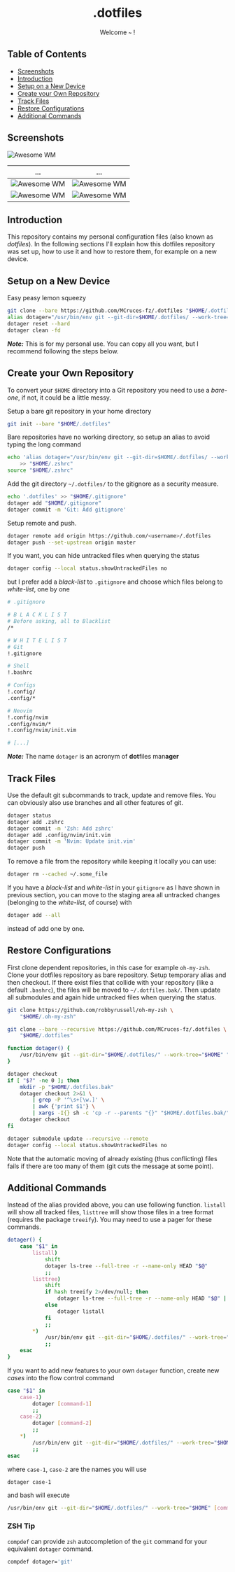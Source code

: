 <div align="center">
    <h1>.dotfiles</h1>
    <p>Welcome <b><code>~</code></b> !</p>
    <p>
    <!-- <img src="https://....svg" /> -->
    <!-- <img src="https://....svg" /> -->
    <!-- <br><br> -->
    <!-- <img src="pictures/dotfiles.png"> -->
    </p>
</div>

## Table of Contents

+ [Screenshots](#screenshots)
+ [Introduction](#introduction)
+ [Setup on a New Device](#setup-on-a-new-device)
+ [Create your Own Repository](#create-your-own-repository)
+ [Track Files](#track-files)
+ [Restore Configurations](#restore-configurations)
+ [Additional Commands](#additional-commands)

## Screenshots

![Awesome WM](Pictures/screenshot_2.png)

  ...                                    |  ...
:---------------------------------------:|:---------------------------------------:
![Awesome WM](Pictures/screenshot_3.png) | ![Awesome WM](Pictures/screenshot_4.png)
![Awesome WM](Pictures/screenshot_1.png) | ![Awesome WM](Pictures/screenshot_5.png)

## Introduction

This repository contains my personal configuration files (also known as
*dotfiles*). In the following sections I'll explain how this dotfiles 
repository was set up, how to use it and how to restore them, for example 
on a new device.

## Setup on a New Device

Easy peasy lemon squeezy
```bash
git clone --bare https://github.com/MCruces-fz/.dotfiles "$HOME/.dotfiles"
alias dotager="/usr/bin/env git --git-dir=$HOME/.dotfiles/ --work-tree=$HOME"
dotager reset --hard
dotager clean -fd
```

***Note:*** This is for my personal use. You can copy all you want, but I recommend
following the steps below.

## Create your Own Repository

To convert your `$HOME` directory into a Git repository you need to use a *bare-one*, 
if not, it could be a little messy.

Setup a bare git repository in your home directory
```bash
git init --bare "$HOME/.dotfiles"
```
Bare repositories have no working directory, so setup an alias to avoid 
typing the long command
```bash
echo 'alias dotager="/usr/bin/env git --git-dir=$HOME/.dotfiles/ --work-tree=$HOME"' \
    >> "$HOME/.zshrc"
source "$HOME/.zshrc"
```
Add the git directory `~/.dotfiles/` to the gitignore as a security measure.
```bash
echo '.dotfiles' >> "$HOME/.gitignore"
dotager add "$HOME/.gitignore"
dotager commit -m 'Git: Add gitignore'
```
Setup remote and push.
```bash
dotager remote add origin https://github.com/<username>/.dotfiles
dotager push --set-upstream origin master
```

If you want, you can hide untracked files when querying the status
```bash
dotager config --local status.showUntrackedFiles no
```
but I prefer add a *black-list* to `.gitignore` and choose which files belong to *white-list*, one by one
```bash
# .gitignore

# B L A C K L I S T 
# Before asking, all to Blacklist
/*

# W H I T E L I S T 
# Git
!.gitignore

# Shell
!.bashrc

# Configs
!.config/
.config/*

# Neovim
!.config/nvim
.config/nvim/*
!.config/nvim/init.vim

# [...]
```

***Note:*** The name `dotager` is an acronym of **dot**files man**ager**

## Track Files

Use the default git subcommands to track, update and remove files. You can
obviously also use branches and all other features of git.
```bash
dotager status
dotager add .zshrc
dotager commit -m 'Zsh: Add zshrc'
dotager add .config/nvim/init.vim
dotager commit -m 'Nvim: Update init.vim'
dotager push
```

To remove a file from the repository while keeping it locally you can use:
```bash
dotager rm --cached ~/.some_file
```

If you have a *black-list* and *white-list* in your `gitignore` as I have shown 
in previous section, you can move to the staging area all untracked changes (belonging
to the *white-list*, of course) with
```bash
dotager add --all
```
instead of add one by one.

## Restore Configurations

First clone dependent repositories, in this case for example `oh-my-zsh`. Clone
your dotfiles repository as bare repository. Setup temporary alias and then
checkout. If there exist files that collide with your repository (like a default
`.bashrc`), the files will be moved to `~/.dotfiles.bak/`. Then update all
submodules and again hide untracked files when querying the status.

```bash
git clone https://github.com/robbyrussell/oh-my-zsh \
    "$HOME/.oh-my-zsh"

git clone --bare --recursive https://github.com/MCruces-fz/.dotfiles \
    "$HOME/.dotfiles"

function dotager() {
    /usr/bin/env git --git-dir="$HOME/.dotfiles/" --work-tree="$HOME" "$@"
}

dotager checkout
if [ "$?" -ne 0 ]; then
    mkdir -p "$HOME/.dotfiles.bak"
    dotager checkout 2>&1 \
        | grep -P '^\s+[\w.]' \
        | awk {'print $1'} \
        | xargs -I{} sh -c 'cp -r --parents "{}" "$HOME/.dotfiles.bak/" && rm -rf "{}"'
    dotager checkout
fi

dotager submodule update --recursive --remote
dotager config --local status.showUntrackedFiles no
```

Note that the automatic moving of already existing (thus conflicting) files
fails if there are too many of them (git cuts the message at some point).

## Additional Commands

Instead of the alias provided above, you can use following function. `listall`
will show all tracked files, `listtree` will show those files in a tree format
(requires the package `treeify`). You may need to use a pager for these
commands.

```bash
dotager() {
    case "$1" in
        listall)
            shift
            dotager ls-tree --full-tree -r --name-only HEAD "$@"
            ;;
        listtree)
            shift
            if hash treeify 2>/dev/null; then
                dotager ls-tree --full-tree -r --name-only HEAD "$@" | treeify
            else
                dotager listall
            fi
            ;;
        *)
            /usr/bin/env git --git-dir="$HOME/.dotfiles/" --work-tree="$HOME" "$@"
            ;;
    esac
}
```

If you want to add new features to your own `dotager` function, create new *cases*
into the flow control command
```bash
case "$1" in
    case-1)
        dotager [command-1]
        ;;
    case-2)
        dotager [command-2]
        ;;
    *)
        /usr/bin/env git --git-dir="$HOME/.dotfiles/" --work-tree="$HOME" "$@"
        ;;
esac
```
where `case-1`, `case-2` are the names you will use
```bash
dotager case-1
```
and bash will execute
```bash
/usr/bin/env git --git-dir="$HOME/.dotfiles/" --work-tree="$HOME" [command-1]

```

### ZSH Tip

`compdef` can provide `zsh` autocompletion of the `git` command for your
equivalent `dotager` command.

```bash
compdef dotager='git'
```
